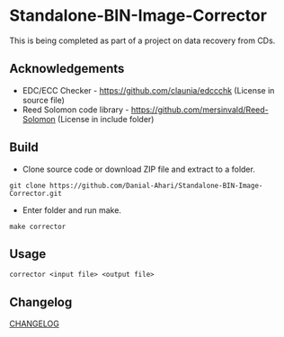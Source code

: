 # Standalone-BIN-Image-Corrector
This is being completed as part of a project on data recovery from CDs.

## Acknowledgements

- EDC/ECC Checker - https://github.com/claunia/edccchk (License in source file)  
- Reed Solomon code library - https://github.com/mersinvald/Reed-Solomon (License in include folder)  

## Build

- Clone source code or download ZIP file and extract to a folder.

`git clone https://github.com/Danial-Ahari/Standalone-BIN-Image-Corrector.git`

- Enter folder and run make.

`make corrector`

## Usage

`corrector <input file> <output file>`

## Changelog

[CHANGELOG](CHANGELOG.md)
